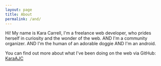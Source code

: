 ```yaml
---
layout: page
title: About
permalink: /and/
---
```


Hi! My name is Kara Carrell, I'm a freelance web developer, who prides herself in curiosity and the wonder of the web.
AND
I'm a community organizer.
AND
I'm the human of an adorable doggie
AND
I'm an android.

You can find out more about what I've been doing on the web via GitHub:
[KaraAJC](https://github.com/karaAJC)
